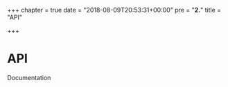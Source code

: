 +++
chapter = true
date = "2018-08-09T20:53:31+00:00"
pre = "<b>2.</b>"
title = "API"

+++
# API

Documentation